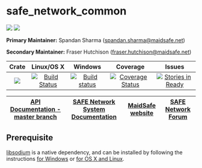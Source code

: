 # safe_network_common

[![](https://img.shields.io/badge/Project%20SAFE-Approved-green.svg)](http://maidsafe.net/applications) [![](https://img.shields.io/badge/License-GPL3-green.svg)](https://github.com/maidsafe/safe_core/blob/master/COPYING)


**Primary Maintainer:**     Spandan Sharma (spandan.sharma@maidsafe.net)

**Secondary Maintainer:**   Fraser Hutchison (fraser.hutchison@maidsafe.net)

|Crate|Linux/OS X|Windows|Coverage|Issues|
|:---:|:--------:|:-----:|:------:|:----:|
|[![](http://meritbadge.herokuapp.com/safe_core)](https://crates.io/crates/safe_core)|[![Build Status](https://travis-ci.org/maidsafe/safe_core.svg?branch=master)](https://travis-ci.org/maidsafe/safe_core)|[![Build status](https://ci.appveyor.com/api/projects/status/c61jthx04us5j57j/branch/master?svg=true)](https://ci.appveyor.com/project/MaidSafe-QA/safe-core/branch/master)|[![Coverage Status](https://coveralls.io/repos/maidsafe/safe_core/badge.svg?branch=master)](https://coveralls.io/r/maidsafe/safe_core?branch=master)|[![Stories in Ready](https://badge.waffle.io/maidsafe/safe_core.png?label=ready&title=Ready)](https://waffle.io/maidsafe/safe_core)|

| [API Documentation - master branch](http://maidsafe.net/safe_core/master) | [SAFE Network System Documentation](http://systemdocs.maidsafe.net) | [MaidSafe website](http://maidsafe.net) | [SAFE Network Forum](https://forum.safenetwork.io) |
|:------:|:-------:|:-------:|:-------:|

## Prerequisite

[libsodium](https://github.com/jedisct1/libsodium) is a native dependency, and can be installed by following the instructions [for Windows](https://github.com/maidsafe/QA/blob/master/Documentation/Install%20libsodium%20for%20Windows.md) or [for OS X and Linux](https://github.com/maidsafe/QA/blob/master/Documentation/Install%20libsodium%20for%20OS%20X%20or%20Linux.md).
